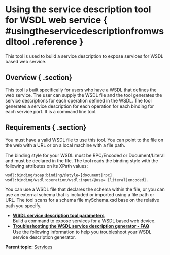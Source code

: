 # Using the service description tool for WSDL web service { #usingtheservicedescriptionfromwsdltool .reference }

This tool is used to build a service description to expose services for WSDL based web service.

## Overview { .section}

This tool is built specifically for users who have a WSDL that defines the web service. The user can supply the WSDL file and the tool generates the service descriptions for each operation defined in the WSDL. The tool generates a service description for each operation for each binding for each service port. It is a command line tool.

## Requirements { .section}

You must have a valid WSDL file to use this tool. You can point to the file on the web with a URL or on a local machine with a file path.

The binding style for your WSDL must be RPC/Encoded or Document/Literal and must be declared in the file. The tool reads the binding style with the following attributes on its XPath values:

```
wsdl:binding/soap:binding/@style=[document|rpc] 
wsdl:binding/wsdl:operation/wsdl:input/@use= [literal|encoded].
```

You can use a WSDL file that declares the schema within the file, or you can use an external schema that is included or imported using a file path or URL. The tool scans for a schema file mySchema.xsd base on the relative path you specify.

-   **[WSDL service description tool parameters](ref_service_wsdl_param.md)**  
Build a command to expose services for a WSDL based web device.
-   **[Troubleshooting the WSDL service description generator - FAQ](tr_troubleshooting_wsdl_sd_tool.md)**  
Use the following information to help you troubleshoot your WSDL service description generator.

**Parent topic:** [Services](ref_services_toc.md)

